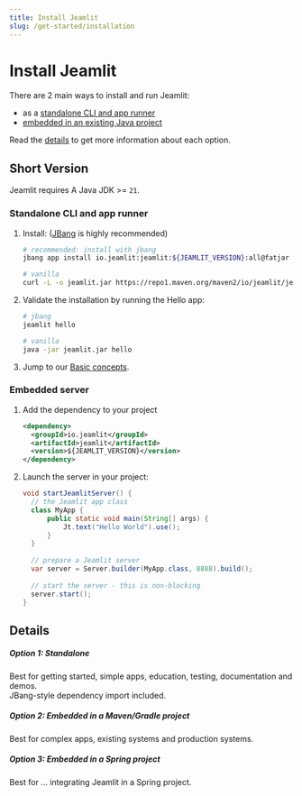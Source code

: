 ```yaml
---
title: Install Jeamlit
slug: /get-started/installation
---
```


# Install Jeamlit

There are 2 main ways to install and run Jeamlit:
- as a [standalone CLI and app runner](#standalone-cli-and-app-runner)
- [embedded in an existing Java project](#embedded-server)

Read the [details](#details) to get more information about each option.

## Short Version

Jeamlit requires A Java JDK >= `21`.

### Standalone CLI and app runner
1. Install: ([JBang](https://www.jbang.dev/) is highly recommended)
    ```bash
    # recommended: install with jbang
    jbang app install io.jeamlit:jeamlit:${JEAMLIT_VERSION}:all@fatjar
   
    # vanilla
    curl -L -o jeamlit.jar https://repo1.maven.org/maven2/io/jeamlit/jeamlit/${JEAMLIT_VERSION}/jeamlit-${JEAMLIT_VERSION}-all.jar
    ```

2. Validate the installation by running the Hello app:
   ```bash
   # jbang
   jeamlit hello 
   
   # vanilla
   java -jar jeamlit.jar hello
   ```
4. Jump to our [Basic concepts](/get-started/fundamentals/main-concepts).

### Embedded server
1. Add the dependency to your project
   ```xml
   <dependency>
     <groupId>io.jeamlit</groupId>
     <artifactId>jeamlit</artifactId>
     <version>${JEAMLIT_VERSION}</version>
   </dependency>
   ```
2. Launch the server in your project:
   ```java
   void startJeamlitServer() {
     // the Jeamlit app class
     class MyApp {
         public static void main(String[] args) {
             Jt.text("Hello World").use();
         }
     }
    
     // prepare a Jeamlit server
     var server = Server.builder(MyApp.class, 8888).build();
    
     // start the server - this is non-blocking
     server.start();
   }
   ```


## Details

<TileContainer layout="list">

<RefCard href="/get-started/installation/standalone" size="half">

<h5>Option 1: Standalone </h5>

Best for getting started, simple apps, education, testing, documentation and demos.  
JBang-style dependency import included.

</RefCard>

<RefCard href="/get-started/installation/embedded-vanilla" size="half">

<h5>Option 2: Embedded in a Maven/Gradle project</h5>

Best for complex apps, existing systems and production systems.

</RefCard>

<RefCard href="/get-started/installation/embedded-spring" size="half">

<h5>Option 3: Embedded in a Spring project</h5>

Best for ... integrating Jeamlit in a Spring project. 

</RefCard>

</TileContainer>
